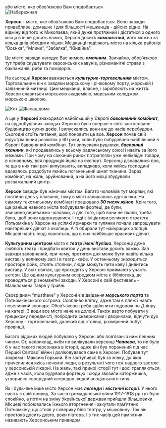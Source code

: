 <section>
    <title>Про Херсон</title>
    <subtitle>або місто, яке обов’язково Вам сподобається</subtitle>
</section>

<imgrow>
    <pic image_file="flag.jpg" alt="Флаг Херсону" />
    <img src="https://find-way.com.ua/components/com_jshopping/files/img_products/thumb_DJI_0600-326.jpg" alt="Набережная" />
</imgrow>

**Херсон** - місто, яке обов’язково Вам сподобається. Воно завжди привабливе, домашнє і для більшості мешканців - дійсно рідне. На відміну від того ж Миколаєва, який дуже протяжний і дістатися з одного місця в інше досить важко, Херсон досить _**компактний**_, його можна за кілька днів обходити пішки. Мешканці поділяють місто на кілька районів: “Воєнка”, ”Млини”, “Забалка”, “Кіндійка”.

Це місто завжди нагодує Вас чимось _**смачним**_. Звичайно, обов’язково тут треба скуштувати херсонських кавунів, різноманітні страви з баклажанів, риби та помідорів.

На сьогодні **Херсон** вважається _**культурно-торговельним**_ містом. Торговельним він є завдяки морському і річковому порту, морській і залізничній митниці. Цим мешканці, власне, і заробляють на життя. Херсон славиться морською академією, морським коледжем, морською школою.

<imgrow>
    <img src="https://khers-on.com/wp-content/uploads/2021/01/khersonskiy-kot.jpg" alt="Кот"/>
    <img src="https://khers-on.com/wp-content/uploads/2021/01/khersonskiy-dvorik.jpg" alt="Фасад дома"/>
</imgrow>

А ще у **Херсоні** знаходився найбільший у Європі _**бавовняний комбінат**_, на суднобудівних заводах Херсона було вперше в світі застосоване будівництво сухих доків. І випускались вони аж до часів перебудови. Сьогодні стоїть питання, щоб поновити це все. **Херсон** почав свій індустріальний розвиток у 60 роки, коли було побудовано найбільший в Європі бавовняний комбінат. Тут випускали рушники, _**бавовняні тканини**_, які продавались у всьому радянському союзі і навіть за його межами. При чому на союзний ринок потрапляли уже неліквідні товари, в основному, вся продукція йшла на експорт. Херсонці дізнавалися про, те що в них такі речі випускають, випадково, коли якійсь господині вдавалось роздобути якийсь поганенький шмат тканини. Зараз комбінат, на жаль, зруйнований, а на його місці збудували розважальний центр.

**Херсон** завжди був жіночим містом. Багато чоловіків тут моряки, які постійно десь у плаванні, тому в місті залишались одні жінки. На самому текстильному комбінаті працювало _**30 тисяч жінок**_. Крім того, ще раніше навколо міста побудували фортеці, де були, звичайно,переважно чоловіки, а для того, щоб вони не тікали, треба було, щоб вони одружувалися. І тоді з ініціативи великого стратега Потьомкіна у Херсон на усілякі ярмарки та гулянки почали запрошувати найгарніших дівчат з околиць. А ті обирали тут найкращих хлопців. Місцеві навіть іноді хваляться, що в них найбільше красивих дівчат.

**Культурним центром** міста є _**театр імені Куліша**_. Херсонці дуже люблять театр і придбати квиток у день вистави досить важко. Зал завжди заповнений, при чому, протягом дня може бути навіть кілька вистав: у великому залі і в театрі-кафе. У останньому знаходиться просторе фойє, стоять столики, люди можуть пити каву і дивитись виставу. У всіх святах, що проходять у Херсоні приймають участь актори. Ще одним культурним осередком міста є бібліотека, де проводяться різноманітні заходи.
У Херсоні є свій фестиваль - Мальпомена Таврії у травні.

Своєрідним “musthave” у Херсоні є відвідання _**морського порта**_ та Потьомкінського острова. Особливо влітку, адже там є пляж і навіть невеличкий зоопарк. Обов’язково треба здійснити подорож по Дніпру на катері. З води все місто наче на долоні. Також варто побувати у грецькому передмісті, побродити сквериками і двориками, відчути дух Херсону - торговельний, далекий від столиці, розмірений побут провінції.

Багато відомих людей побувало у Херсоні або пов’язані з ним певним чином. От, наприклад, якби не вилікували херсонці _**Чапаєва**_, то не було б у нас такого персонажа в історії, адже він був поранений під час Першої Світової війни і доліковувався саме в Херсоні. Побував тут зокрема і Максим Горький. Він заступився був за жінку, до якої причепилися якісь нечемні люди, в результаті чого теж надовго застряг у херсонській лікарні. На жаль, такі прикрі історії тут і досі трапляються, адже з часів, коли будували фортецю і сюди звозили каторжників, утворився своєрідний осередок людей асоціального типу.

Як і будь-яке інше місто Херсон має _**легенди**_ і _**містичні історії**_. У нього навіть є свій привид. За часів громадянської війни 1917-1918 рр тут було спокійно, а потім на зміну Української держави прийшли більшовики. Місцеві побоювались їхнього вторгнення і закутали пам’ятник Потьомкіну, що стояв у скверику біля театру, у мішковину. Так він простояв досить довго, роки півтора. І з тих часів цей пам’ятник називають Херсонським привидом.
